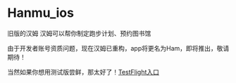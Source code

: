 # Hanmu_ios
旧版的汉姆
汉姆可以帮你制定跑步计划、预约图书馆

由于开发者账号资质问题，现在汉姆已重构，app将更名为Ham，即将推出，敬请期待！

当然如果你想用测试版尝鲜，那太好了！[TestFlight入口](https://testflight.apple.com/join/waKNnCG3)
